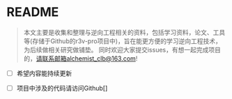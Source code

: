 # README

> 本文主要是收集和整理与逆向工程相关的资料，包括学习资料，论文、工具等(存储于Github的r3v-pro项目中)，旨在能更方便的学习逆向工程技术，为后续做相关研究做铺垫。
> 同时欢迎大家提交issues，有想一起完成项目的，请联系邮箱alchemist_clb@163.com!

- [ ] 希望内容能持续更新 

- [ ] 项目中涉及的代码请访问Github[]